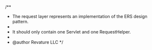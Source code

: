 /**
 * The request layer represents an implementation of the ERS design pattern.
 *
 * It should only contain one Servlet and one RequestHelper.
 * 
 * @author Revature LLC
 */